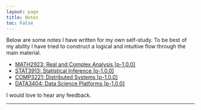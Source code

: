 ```yaml
---
layout: page
title: Notes
toc: False
---
```


Below are some notes I have written for my own self-study. To be best of my ability I have tried to construct a logical and intuitive flow through the main material.

<ul>
    <li>
        <a href="/notes/analysis.pdf">MATH2923: Real and Complex Analysis [p-1.0.0]</a>
    </li>
	<li>
 		<a href="/notes/statistical_inference.pdf">STAT3913: Statistical Inference [p-1.0.0]</a>
	</li>
    <li>
        <a href="https://github.com/jerry-ye-xu/CSnotes/tree/master/COMP3221_notes">COMP3221: Distributed Systems [p-1.0.0]</a>
    </li>
    <li>
        <a href="https://github.com/jerry-ye-xu/CSnotes/tree/master/DATA3404_notes">DATA3404: Data Science Platforms [p-1.0.0]</a>
    </li>

<!-- 	<li>
 		<a href="/notes/linear_algebra.pdf">MATH2922: Linear and Abstract Algebra (Advanced), Selected Topics [dh-1.0.0]</a>
	</li>
	<li>
 		<a href="/notes/algorithms.pdf">COMP3927: Algorithm Design (Advanced) Selected Topics [dh-1.0.0]</a>
	</li> -->
</ul>

I would love to hear any feedback. 

--- 
